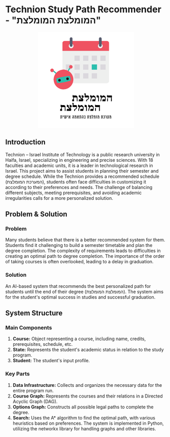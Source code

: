 # Technion Study Path Recommender - "המומלצת המומלצת"
<p align="center">
<img src="Hamumlezet - Logo.png" width="300">
</p>

## Introduction
Technion – Israel Institute of Technology is a public research university in Haifa, Israel, specializing in engineering and precise sciences. With 18 faculties and academic units, it is a leader in technological research in Israel.
This project aims to assist students in planning their semester and degree schedule. While the Technion provides a recommended schedule (המערכת המומלצת), students often face difficulties in customizing it according to their preferences and needs. The challenge of balancing different subjects, meeting prerequisites, and avoiding academic irregularities calls for a more personalized solution.

## Problem & Solution
### Problem
Many students believe that there is a better recommended system for them.
Students find it challenging to build a semester timetable and plan the degree completion.
The complexity of requirements leads to difficulties in creating an optimal path to degree completion.
The importance of the order of taking courses is often overlooked, leading to a delay in graduation.
### Solution
An AI-based system that recommends the best personalized path for students until the end of their degree (המומלצת המומלצת).
The system aims for the student's optimal success in studies and successful graduation.
## System Structure
### Main Components
1. **Course:** Object representing a course, including name, credits, prerequisites, schedule, etc.
2. **State:** Represents the student's academic status in relation to the study program.
3. **Student:** The student's input profile.
### Key Parts
1. **Data Infrastructure:** Collects and organizes the necessary data for the entire program run.
2. **Course Graph:** Represents the courses and their relations in a Directed Acyclic Graph (DAG).
3. **Options Graph:** Constructs all possible legal paths to complete the degree.
4. **Search:** Uses the A* algorithm to find the optimal path, with various heuristics based on preferences.
The system is implemented in Python, utilizing the networkx library for handling graphs and other libraries.
